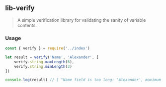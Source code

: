 ## lib-verify

> A simple verification library for validating the sanity of variable contents.

### Usage

```JavaScript
const { verify } = require('../index')

let result = verify('Name', 'Alexander', [
    verify.string.maxLength(6),
    verify.string.minLength(3)
])

console.log(result) // [ "Name field is too long: 'Alexander', maximum length is 6 but found length 9" ]
```
